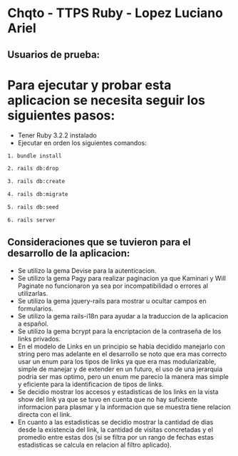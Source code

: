 # Chqto - TTPS Ruby - Lopez Luciano Ariel

## Usuarios de prueba:

# Para ejecutar y probar esta aplicacion se necesita seguir los siguientes pasos:
- Tener Ruby 3.2.2 instalado
- Ejecutar en orden los siguientes comandos:

```bash
1. bundle install

2. rails db:drop 

3. rails db:create 

4. rails db:migrate

5. rails db:seed

6. rails server
```

## Consideraciones que se tuvieron para el desarrollo de la aplicacion:
* Se utilizo la gema Devise para la autenticacion.
* Se utilizo la gema Pagy para realizar paginacion ya que Kaminari y Will Paginate no funcionaron ya sea por incompatibilidad o errores al utilizarlas.
* Se utilizo la gema jquery-rails para mostrar u ocultar campos en formularios.
* Se utilizo la gema rails-i18n para ayudar a la traduccion de la aplicacion a español.
* Se utilizo la gema bcrypt para la encriptacion de la contraseña de los links privados.
* En el modelo de Links en un principio se habia decidido manejarlo con string pero mas adelante en el desarrollo se noto que era mas correcto usar un enum para los tipos de links ya que era mas modularizable, simple de manejar y de extender en un futuro, el uso de una jerarquia podria ser mas optimo, pero un enum me parecio la manera mas simple y eficiente para la identificacion de tipos de links.
* Se decidio mostrar los accesos y estadisticas de los links en la vista show del link ya que se tuvo en cuenta que no hay suficiente informacion para plasmar y la informacion que se muestra tiene relacion directa con el link.
* En cuanto a las estadisticas se decidio mostrar la cantidad de dias desde la existencia del link, la cantidad de visitas concretadas y el promedio entre estas dos (si se filtra por un rango de fechas estas estadisticas se calcula en relacion al filtro aplicado).